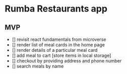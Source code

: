 # Rumba Restaurants app

## MVP 
- [] revisit react fundamentals from microverse
- [] render list of meal cards in the home page
- [] render details of a particular meal card 
- [] add meal to cart [store items in local storage]
- [] checkout by providing address and phone number
- [] search meals by name